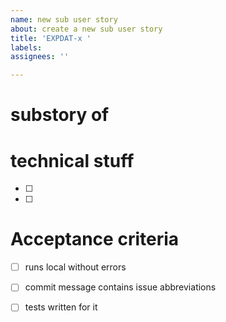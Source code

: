 ```yaml
---
name: new sub user story
about: create a new sub user story
title: 'EXPDAT-x '
labels: 
assignees: ''

---
```


# substory of 

# technical stuff
- [ ] 
- [ ] 

# Acceptance criteria
- [ ] runs local without errors
- [ ] commit message contains issue abbreviations
- [ ] tests written for it


